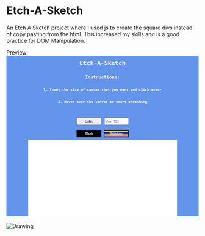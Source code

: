 # Etch-A-Sketch

An Etch A Sketch project where I used js to create the square divs instead of copy pasting from the html. This increased my skills and is a good practice for DOM Manipulation.

Preview:
![Instructions](img/Instructions.png)

![Drawing](img/Drawing.jpg)